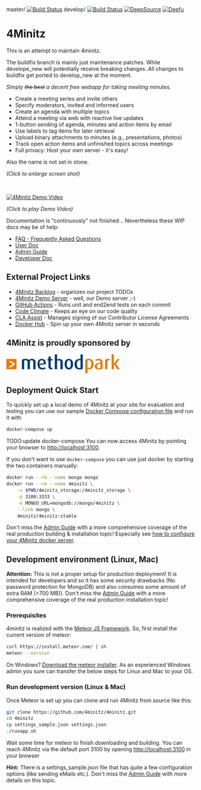 master/ [![Build Status](https://github.com/4minitz/4minitz/workflows/4Minitz%20CI%20TestRunner/badge.svg?branch=master)](https://github.com/4minitz/4minitz/actions?query=workflow%3A%224Minitz+CI+TestRunner%22)
develop/ [![Build Status](https://github.com/4minitz/4minitz/workflows/4Minitz%20CI%20TestRunner/badge.svg?branch=develop)](https://github.com/4minitz/4minitz/actions?query=workflow%3A%224Minitz+CI+TestRunner%22)
[![DeepSource](https://app.deepsource.com/gh/bubonicfred/4minitz.svg/?label=active+issues&show_trend=true&token=1tQ4rdje5JBGoo8W5wsWKdkF)](https://app.deepsource.com/gh/bubonicfred/4minitz/)
[![Depfu](https://badges.depfu.com/badges/7fd87ff3f89e108808bbeb22148db594/overview.svg)](https://depfu.com/github/bubonicfred/4minitz?project_id=30798)

# 4Minitz

This is an attempt to maintain 4minitz.

The buildfix branch is mainly just maintenance patches. While develope_new will potentially receive breaking changes. All changes to buildfix get ported to develop_new at the moment.

_Simply ~~the best~~ a decent free webapp for taking meeting minutes._

- Create a meeting series and invite others
- Specify moderators, invited and informed users
- Create an agenda with multiple topics
- Attend a meeting via web with reactive live updates
- 1-button sending of agenda, minutes and action items by email
- Use labels to tag items for later retrieval
- Upload binary attachments to minutes (e.g., presentations, photos)
- Track open action items and unfinished topics across meetings
- Full privacy: Host your own server - it's easy!

Also the name is not set in stone.

_(Click to enlarge screen shot)_

<br>

[![4Minitz Demo Video](doc/4Minitz_Youtube_Thumbnail.png)](https://www.youtube.com/watch?v=v28q6AaEySQ)

_(Click to play Demo Video)_

Documentation is "continuously" not finished... Nevertheless these WIP docs may
be of help:

- [FAQ - Frequently Asked Questions](doc/faq.md)
- [User Doc](doc/user/usermanual.md)
- [Admin Guide](doc/admin/adminguide.md)
- [Developer Doc](doc/developer/developermanual.md)

## External Project Links

- [4Minitz Backlog](https://github.com/4minitz/4minitz/projects/1) - organizes our project TODOs
- [4Minitz Demo Server](https://www.4minitz.com) - well, our Demo server ;-)
- [GitHub Actions](https://github.com/4minitz/4minitz/actions?query=workflow%3A%224Minitz+CI+TestRunner%22) - Runs unit and end2end tests on each commit
- [Code Climate](https://codeclimate.com/github/4minitz/4minitz) - Keeps an eye on our code quality
- [CLA Assist](https://cla-assistant.io/4minitz/4minitz) - Manages signing of our Contributor License Agreements
- [Docker Hub](https://hub.docker.com/r/4minitz/4minitz/) - Spin up your own 4Minitz server in seconds

## 4Minitz is proudly sponsored by

<a href="http://www.methodpark.de"><img src="https://raw.githubusercontent.com/4minitz/4minitz/develop/doc/sponsor_methodpark.png" height="50px" alt="Method Park"></a>

## Deployment Quick Start

To quickly set up a local demo of 4Minitz at your site for evaluation and
testing you can use our sample
[Docker Compose configuration file](docker-compose.yml)
and run it with

```sh
docker-compose up
```

TODO:update docker-compose
You can now access 4Minitz by pointing your browser to
[http://localhost:3100](http://localhost:3100).

If you don't want to use `docker-compose` you can use just docker by starting
the two containers manually:

```sh
docker run --rm --name mongo mongo
docker run --rm --name 4minitz \
    -v $PWD/4minitz_storage:/4minitz_storage \
    -p 3100:3333 \
    -e MONGO_URL=mongodb://mongo/4minitz \
    --link mongo \
    4minitz/4minitz:stable
```

Don't miss the [Admin Guide](doc/admin/adminguide.md) with a more comprehensive
coverage of the real production building & installation topic! Especially see
[how to configure your 4Minitz docker server](doc/admin/adminguide.md#production-running---with-docker).

## Development environment (Linux, Mac)

**Attention:** This is not a proper setup for production deployment!
It is intended for developers and so it has some security drawbacks (No
password protection for MongoDB) and also consumes some amount of extra RAM
(>700 MB)). Don't miss the [Admin Guide](doc/admin/adminguide.md)
with a more comprehensive coverage of the real production installation topic!

### Prerequisites

4minitz is realized with the [Meteor JS Framework](http://www.meteor.com). So, first install the current version of meteor:

```sh
curl https://install.meteor.com/ | sh
meteor --version
```

On Windows? [Download the meteor installer](https://install.meteor.com/windows).
As an experienced Windows admin you sure can transfer the below steps for Linux and Mac to your OS.

### Run development version (Linux & Mac)

Once Meteor is set up you can clone and run 4Minitz from source like this:

```sh
git clone https://github.com/4minitz/4minitz.git
cd 4minitz
cp settings_sample.json settings.json
./runapp.sh
```

Wait some time for meteor to finish downloading and building.
You can reach 4Minitz via the default port 3100 by opening
[http://localhost:3100](http://localhost:3100) in your browser

**Hint:** There is a settings_sample.json file that has quite a few configuration options
(like sending eMails etc.). Don't miss the [Admin Guide](doc/admin/adminguide.md) with more details
on this topic.
